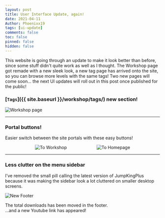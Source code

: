 ```yaml
---
layout: post
title: User Interface Update, again!
date: 2021-04-11
Author: Phoenixx19
tags: [ui-update]
comments: false
toc: false
pinned: false
hidden: false
---
```


<style>
    .flex {
        display: flex;
        justify-content: space-evenly;
    }
    .flex img {
        max-width: 49%;
    }
</style>

This website is going through an update to make it look better than before, since some stuff didn't quite work as well as I thought. The Workshop page got remade with a new sleek look, a new tag page has arrived onto the site, so you can browse more levels with the same tags! 
Two new pages will come soon... <!-- more -->the next UI updates will roll out in this post once published for the public!

### [`Tags`]({{ site.baseurl }}/workshop/tags/) new section!
![Workshop page](https://media.discordapp.net/attachments/623779998494490624/827526238864277534/Screenshot_2021-04-02_at_14.53.11.png)

---

### Portal buttons!
Easier switch between the site portals with these easy buttons!

<div class="flex">
    <img alt="To Workshop" src="https://raw.githubusercontent.com/JumpKingPlus/JumpKingPlus.github.io/www/images/uiupdate2-wsicon.png">
    <img alt="To Homepage" src="https://raw.githubusercontent.com/JumpKingPlus/JumpKingPlus.github.io/www/images/uiupdate2-homeicon.png">
</div>

---

### Less clutter on the menu sidebar
I've removed the small pill calling the latest version of JumpKingPlus because it was making the sidebar look a lot cluttered on smaller desktop screens.

![New Footer](https://raw.githubusercontent.com/JumpKingPlus/JumpKingPlus.github.io/www/images/uiupdate2-footer.png)

The total downloads has been moved in the footer.<br>...and a new Youtube link has appeared!